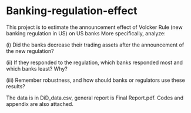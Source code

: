 # Banking-regulation-effect
This project is to estimate the announcement effect of Volcker Rule (new banking  regulation in US) on US banks
More specifically, analyze:

(i) Did the banks decrease their trading assets after the announcement of the new regulation?

(ii) If they responded to the regulation, which banks responded most and which banks least? 
Why?

(iii) Remember robustness, and how should banks or regulators use these results?

The data is in DiD_data.csv, general report is Final Report.pdf. Codes and appendix are also attached.
